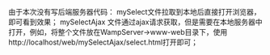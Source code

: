由于本次没有写后端服务器代码：
mySelect文件拉取到本地后直接打开浏览器，即可看到效果；
mySelectAjax 文件通过ajax请求获取，但是需要在本地服务器中打开，例如，将整个文件放在WampServer->www-web目录下，使用http://localhost/web/mySelectAjax/select.html打开即可；
